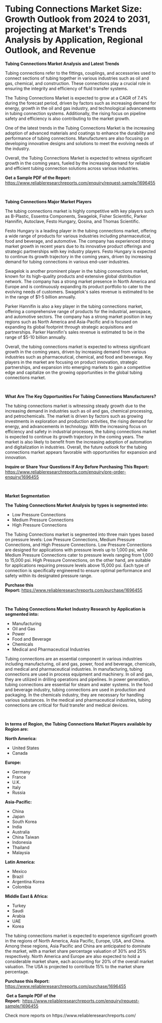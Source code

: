 <p><h1>Tubing Connections Market Size: Growth Outlook from 2024 to 2031, projecting at Market's Trends Analysis by Application, Regional Outlook, and Revenue</h1></p><p><strong>Tubing Connections Market Analysis and Latest Trends</strong></p>
<p><p>Tubing connections refer to the fittings, couplings, and accessories used to connect sections of tubing together in various industries such as oil and gas, chemical, and construction. These connections play a crucial role in ensuring the integrity and efficiency of fluid transfer systems.</p><p>The Tubing Connections Market is expected to grow at a CAGR of 7.4% during the forecast period, driven by factors such as increasing demand for energy, growth in the oil and gas industry, and technological advancements in tubing connection systems. Additionally, the rising focus on pipeline safety and efficiency is also contributing to the market growth.</p><p>One of the latest trends in the Tubing Connections Market is the increasing adoption of advanced materials and coatings to enhance the durability and performance of tubing connections. Manufacturers are also focusing on developing innovative designs and solutions to meet the evolving needs of the industry.</p><p>Overall, the Tubing Connections Market is expected to witness significant growth in the coming years, fueled by the increasing demand for reliable and efficient tubing connection solutions across various industries.</p></p>
<p><strong>Get a Sample PDF of the Report:&nbsp;</strong> <a href="https://www.reliableresearchreports.com/enquiry/request-sample/1696455">https://www.reliableresearchreports.com/enquiry/request-sample/1696455</a></p>
<p>&nbsp;</p>
<p><strong>Tubing Connections Major Market Players</strong></p>
<p><p>The tubing connections market is highly competitive with key players such as B-Plastic, Essentra Components, Swagelok, Fisher Scientific, Parker Hannifin, Autoclave, Festo Hungary, Qosina, and Thomas Scientific. </p><p>Festo Hungary is a leading player in the tubing connections market, offering a wide range of products for various industries including pharmaceutical, food and beverage, and automotive. The company has experienced strong market growth in recent years due to its innovative product offerings and strategic partnerships with key industry players. Festo Hungary is expected to continue its growth trajectory in the coming years, driven by increasing demand for tubing connections in various end-user industries. </p><p>Swagelok is another prominent player in the tubing connections market, known for its high-quality products and extensive global distribution network. The company has a strong market presence in North America and Europe and is continuously expanding its product portfolio to cater to the evolving needs of customers. Swagelok's sales revenue is estimated to be in the range of $1-5 billion annually. </p><p>Parker Hannifin is also a key player in the tubing connections market, offering a comprehensive range of products for the industrial, aerospace, and automotive sectors. The company has a strong market position in key regions such as North America and Asia-Pacific and is focused on expanding its global footprint through strategic acquisitions and partnerships. Parker Hannifin's sales revenue is estimated to be in the range of $5-10 billion annually.</p><p>Overall, the tubing connections market is expected to witness significant growth in the coming years, driven by increasing demand from various industries such as pharmaceutical, chemical, and food and beverage. Key players in the market are focusing on product innovation, strategic partnerships, and expansion into emerging markets to gain a competitive edge and capitalize on the growing opportunities in the global tubing connections market.</p></p>
<p>&nbsp;</p>
<p><strong>What Are The Key Opportunities For Tubing Connections Manufacturers?</strong></p>
<p><p>The tubing connections market is witnessing steady growth due to the increasing demand in industries such as oil and gas, chemical processing, and petrochemicals. The market is driven by factors such as growing investments in exploration and production activities, the rising demand for energy, and advancements in technology. With the increasing focus on efficiency and safety in industrial processes, the tubing connections market is expected to continue its growth trajectory in the coming years. The market is also likely to benefit from the increasing adoption of automation and digitalization in industries. Overall, the future outlook for the tubing connections market appears favorable with opportunities for expansion and innovation.</p></p>
<p><strong>Inquire or Share Your Questions If Any Before Purchasing This Report:</strong> <a href="https://www.reliableresearchreports.com/enquiry/pre-order-enquiry/1696455">https://www.reliableresearchreports.com/enquiry/pre-order-enquiry/1696455</a></p>
<p>&nbsp;</p>
<p><strong>Market Segmentation</strong></p>
<p><strong>The Tubing Connections Market Analysis by types is segmented into:</strong></p>
<p><ul><li>Low Pressure Connections</li><li>Medium Pressure Connections</li><li>High Pressure Connections</li></ul></p>
<p><p>The Tubing Connections market is segmented into three main types based on pressure levels: Low Pressure Connections, Medium Pressure Connections, and High Pressure Connections. Low Pressure Connections are designed for applications with pressure levels up to 1,000 psi, while Medium Pressure Connections cater to pressure levels ranging from 1,000 to 15,000 psi. High Pressure Connections, on the other hand, are suitable for applications requiring pressure levels above 15,000 psi. Each type of connection is specifically engineered to ensure optimal performance and safety within its designated pressure range.</p></p>
<p><strong>Purchase this Report:&nbsp;</strong><a href="https://www.reliableresearchreports.com/purchase/1696455">https://www.reliableresearchreports.com/purchase/1696455</a></p>
<p>&nbsp;</p>
<p><strong>The Tubing Connections Market Industry Research by Application is segmented into:</strong></p>
<p><ul><li>Manufacturing</li><li>Oil and Gas</li><li>Power</li><li>Food and Beverage</li><li>Chemicals</li><li>Medical and Pharmaceutical Industries</li></ul></p>
<p><p>Tubing connections are an essential component in various industries including manufacturing, oil and gas, power, food and beverage, chemicals, and medical and pharmaceutical industries. In manufacturing, tubing connections are used in process equipment and machinery. In oil and gas, they are utilized in drilling operations and pipelines. In power generation, tubing connections are essential for steam and water systems. In the food and beverage industry, tubing connections are used in production and packaging. In the chemicals industry, they are necessary for handling various substances. In the medical and pharmaceutical industries, tubing connections are critical for fluid transfer and medical devices.</p></p>
<p>&nbsp;</p>
<p><strong>In terms of Region, the Tubing Connections Market Players available by Region are:</strong></p>
<p>
    <p> <strong> North America: </strong>
        <ul>
            <li>United States</li>
            <li>Canada</li>
        </ul>
        </p> 
    <p> <strong> Europe: </strong>
        <ul>
            <li>Germany</li>
            <li>France</li>
            <li>U.K.</li>
            <li>Italy</li>
            <li>Russia</li>
        </ul>
        </p> 
    <p> <strong> Asia-Pacific: </strong>
        <ul>
            <li>China</li>
            <li>Japan</li>
            <li>South Korea</li>
            <li>India</li>
            <li>Australia</li>
            <li>China Taiwan</li>
            <li>Indonesia</li>
            <li>Thailand</li>
            <li>Malaysia</li>
        </ul>
        </p> 
    <p> <strong> Latin America: </strong>
        <ul>
            <li>Mexico</li>
            <li>Brazil</li>
            <li>Argentina Korea</li>
            <li>Colombia</li>
        </ul>
        </p> 
    <p> <strong> Middle East & Africa: </strong>
        <ul>
            <li>Turkey</li>
            <li>Saudi</li>
            <li>Arabia</li>
            <li>UAE</li>
            <li>Korea</li>
        </ul>
    </p>
    </p>
<p><p>The tubing connections market is expected to experience significant growth in the regions of North America, Asia Pacific, Europe, USA, and China. Among these regions, Asia Pacific and China are anticipated to dominate the market, with a market share percentage valuation of 30% and 25% respectively. North America and Europe are also expected to hold a considerable market share, each accounting for 20% of the overall market valuation. The USA is projected to contribute 15% to the market share percentage.</p></p>
<p><strong>Purchase this Report: </strong><a href="https://www.reliableresearchreports.com/purchase/1696455">https://www.reliableresearchreports.com/purchase/1696455</a></p>
<p>&nbsp;<strong>Get a Sample PDF of the Report:&nbsp;&nbsp;</strong><a href="https://www.reliableresearchreports.com/enquiry/request-sample/1696455">https://www.reliableresearchreports.com/enquiry/request-sample/1696455</a></p>
<p><strong></strong></p>
<p>Check more reports on https://www.reliableresearchreports.com/</p>